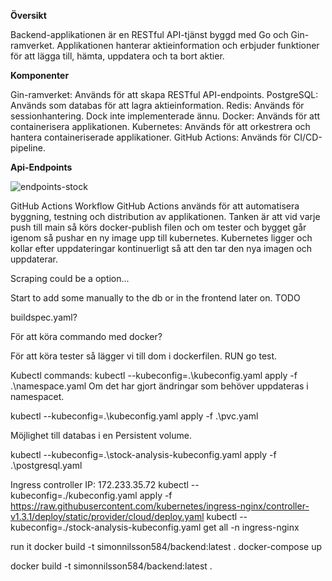 

**Översikt**

Backend-applikationen är en RESTful API-tjänst byggd med Go och Gin-ramverket. Applikationen hanterar aktieinformation och erbjuder funktioner för att lägga till, hämta, uppdatera och ta bort aktier.

**Komponenter**

Gin-ramverket: Används för att skapa RESTful API-endpoints.
PostgreSQL: Används som databas för att lagra aktieinformation.
Redis: Används för sessionhantering. Dock inte implementerade ännu. 
Docker: Används för att containerisera applikationen.
Kubernetes: Används för att orkestrera och hantera containeriserade applikationer.
GitHub Actions: Används för CI/CD-pipeline. 

**Api-Endpoints** 



![endpoints-stock](https://github.com/user-attachments/assets/36437c84-0625-4ac5-b176-eb1b5244a6e4) 





GitHub Actions Workflow
GitHub Actions används för att automatisera byggning, testning och distribution av applikationen. Tanken är att vid varje push till main så körs docker-publish filen och om tester och bygget går igenom så pushar en ny image upp till kubernetes. Kubernetes ligger och kollar efter uppdateringar kontinuerligt så att den tar den nya imagen och uppdaterar. 



Scraping could be a option... 

Start to add some manually to the db or in the frontend later on. 
 TODO 

 buildspec.yaml? 

För att köra commando med docker?

För att köra tester så lägger vi till dom i dockerfilen. RUN go test. 

Kubectl commands: 
kubectl --kubeconfig=.\kubeconfig.yaml apply -f .\namespace.yaml 
Om det har gjort ändringar som behöver uppdateras i namespacet. 

kubectl --kubeconfig=.\kubeconfig.yaml apply -f .\pvc.yaml 

Möjlighet till databas i en Persistent volume. 


kubectl --kubeconfig=.\stock-analysis-kubeconfig.yaml apply -f .\postgresql.yaml 

Ingress controller IP: 172.233.35.72
kubectl --kubeconfig=./kubeconfig.yaml  apply -f https://raw.githubusercontent.com/kubernetes/ingress-nginx/controller-v1.3.1/deploy/static/provider/cloud/deploy.yaml
kubectl --kubeconfig=./stock-analysis-kubeconfig.yaml  get all -n ingress-nginx 

run it 
docker build -t simonnilsson584/backend:latest .
docker-compose up



docker build -t simonnilsson584/backend:latest .
